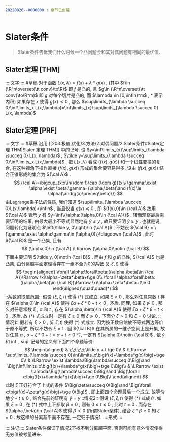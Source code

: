 ```yaml
---
20220826--0000000 : 章节已创建
---
```

# Slater条件
> Slater条件告诉我们什么时候一个凸问题会和其对偶问题有相同的最优值. 
## Slater定理 [THM]
::::文字::::
#草稿
对于函数 $L(x,\lambda)=f(x)+\lambda*g(x)$ , (其中 $f\in (\R^n\overset{\tt conv}\to\R)$ 即 $f$ 是凸的, 且 $g\in (\R^n\overset{\tt conv}\to\R^m)$ 即 $g$ 对每个切片是凸的, 而 $\lambda \in [0,\infin)^m$ , $*$ 表示内积)
如果存在 $x$ 使得 $g(x)\prec 0$ , 那么 $\sup\limits_{\lambda \succeq 0}\inf\limits_x L(x,\lambda)=\inf\limits_{x}\sup\limits_{\lambda \succeq 0} L(x, \lambda)$

## Slater定理 [PRF]
::::文字::::
#草稿 
沿用 [[203.极值,优化/3.方法/2.对偶问题/2.Slater条件#Slater定理 THM|Slater 定理 THM]] 中的记号. 设 $y=\inf\limits_{x}\sup\limits_{\lambda \succeq 0} L(x, \lambda)$ , $\tilde y=\sup\limits_{\lambda \succeq 0}\inf\limits_x L(x,\lambda)$ . 
把 $L(x,\lambda)$ 看成 $(f(x),g(x))$ 和一个线性变换的复合, 在这种视角下操作直接 $(f(x),g(x))$ 形成的集合要容易得多. 
设由 $(f(x),g(x))$ 结合正锥形成的集合为 ${\cal A}$ . 
$$
{\cal A}=\bigcup_{x:x\in(\dom f)\cap (\dom g)}(x:\{\gamma:\exist \alpha:\exist \beta:\gamma=(\alpha,\beta)\and (f(x)\le \alpha)\and(g(x)\preceq\beta)\})
$$
由Lagrange乘子法的性质, 我们知道 $\sup\limits_{\lambda \succeq 0}L(x,\lambda)<\infin$ , 当且仅当 $g(x)\preceq 0$ , 即 $(f(x),0)\in {\cal A}$ 故用 ${\cal A}$ 表示 $y$ 有 $y=\inf\{\alpha:(\alpha,0)\in {\cal A}\}$ . 
转而观察最后需要证明的结果, 由最大最小不等式显然地有 $\tilde y \le y$ , 故只要证明 $\tilde y\ge y$ . 
也就是说, 问题转化为证明点 $\left(\tilde y, 0\right)\in {\cal A}$ , 不妨设 ${\cal B} = \{\gamma:\exist \alpha:\gamma\in (\alpha,0)\}\diagdown {\cal A}$ , 此时 ${\cal B}$ 是一个凸集, 且有: 
$$
(\alpha,0)\in {\cal A}
\LRarrow
(\alpha,0)\notin {\cal B}
$$
下面主要证明 $(\tilde y, 0)\notin {\cal B}$ . 
而由 $f$ 和 $g$ 的凸性, ${\cal A}$ 也是凸集, 由分离超平面定理得存在一组不全为0的系数 $(\xi,\zeta,t)$ 使得
$$
\begin{aligned}
\forall \alpha:\forall\beta:((\alpha,\beta)\in {\cal A})\Rarrow \xi\alpha+\zeta*\beta+t\ge 0\\
\forall \alpha:\forall\beta:((\alpha,\beta)\in {\cal B})\Rarrow \xi\alpha+\zeta*\beta+t\le 0
\end{aligned}\quad\quad(*)
$$
::系数的取值范围::
假设 $(\xi,\zeta,t)$ 使得 $(*)$ 式成立. 
如果 $\xi < 0$ , 那么对任意常数 $t$ 存在 $(\alpha,0)\in {\cal A}$ 使得 $\xi\alpha + \zeta*0+t<0$ , 矛盾. 
同理, 如果 $\zeta \not\succeq 0$ , 那么对任意常数 $\xi$ , $\alpha$ 和 $t$ , 存在 $(\alpha,\beta)\in {\cal A}$ 使得 $\xi\alpha+\zeta*\beta+t<0$ , 矛盾. 
故 $(*)$ 式成立时一定有 $\xi \ge 0$ 而 $\zeta \succeq 0$ . 下面分 $\xi > 0$ 和 $\xi=0$ 讨论. 
::情况1::
假若有 $\xi > 0$ , $(\xi,\zeta,t)$ 使得 $(*)$ 式成立. 因为按正数倍缩放不等式两边等价于原不等式, 所以不妨令 $\xi=1$ . 
因 ${\cal B}$ 在其所属的一维子空间上是开集, 故对任意 $\alpha$ , $\alpha+\zeta*0+t=\alpha+t\ge 0$ 时, 一定有 $(\alpha,0)\notin {\cal B}$ . 
依 $\tilde y$ 和 $\inf$ , $\sup$ 记号的定义有下面四个命题等价: 
$$
\begin{aligned}
    & \;\;\;\;\;\;\tilde y + t \ge 0\\
    & \LRarrow \sup\limits_{\lambda \succeq 0}\inf\limits_x\big(f(x)+\lambda*g(x)\big)+t\ge 0\\
    & \LRarrow \exist \lambda:\Big(\lambda\succeq 0\Big)\and \Big(\inf\limits_x\big(f(x)+\lambda*g(x)\big)+t\ge 0\Big)\\
    & \LRarrow \exist \lambda:\Big(\lambda\succeq 0\Big)\and \Big(\forall x:\big(f(x)+\lambda*g(x)\big)+t\ge 0\Big)\\
\end{aligned}
$$
此时 $\zeta$ 正好符合了上式的条件 $\Big(\zeta\succeq 0\Big)\and \Big(\forall x:\big(f(x)+\zeta*g(x)\big)+t\ge 0\Big)$ , 即上面四个命题最后一个成立. 
故等价地 $\tilde y + t \ge 0$ , 结合先前的证明有 $\tilde y= y$
::情况2::
假设 $(\xi,\zeta,t)$ 使得 $(*)$ 式成立. 
如果 $\xi = 0$ , 在 $(*)$ 式中上下都取 $\beta=0$ , 则有 $0\le t\le 0$ , 此时 $t = 0$ . 而存在 $(\alpha,\beta)\in {\cal A}$ 使得 $\beta\prec 0$ (所谓Slater条件), 结合 $\zeta*\beta\ge 0$ 知 $\zeta=0$ . 
故这样的分离超平面不存在, 一定归于情况1. 
::::形式::::

::::注记::::
Slater条件保证了情况2下找不到分离超平面, 否则可能有意外情况使得无穷值被考量进来. 
